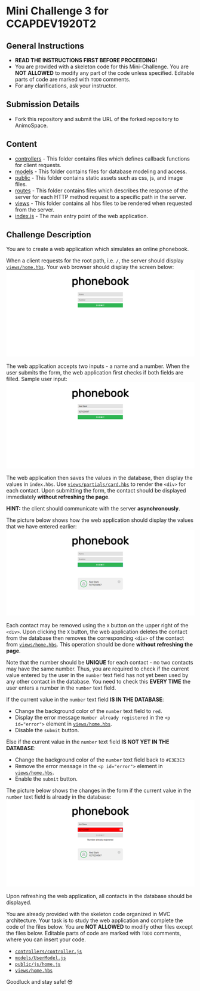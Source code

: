 # Mini Challenge 3 for CCAPDEV1920T2

## General Instructions
- **READ THE INSTRUCTIONS FIRST BEFORE PROCEEDING!**
- You are provided with a skeleton code for this Mini-Challenge. You are **NOT ALLOWED** to modify any part of the code unless specified. Editable parts of code are marked with `TODO` comments.
- For any clarifications, ask your instructor.

## Submission Details
- Fork this repository and submit the URL of the forked repository to AnimoSpace. 

## Content
- [controllers](controllers) - This folder contains files which defines callback functions for client requests.
- [models](models) - This folder contains files for database modeling and access.
- [public](public) - This folder contains static assets such as css, js, and image files.
- [routes](routes) - This folder contains files which describes the response of the server for each HTTP method request to a specific path in the server.
- [views](views) - This folder contains all hbs files to be rendered when requested from the server.
- [index.js](index.js) - The main entry point of the web application.

## Challenge Description
You are to create a web application which simulates an online phonebook.

When a client requests for the root path, i.e. `/`, the server should display [`views/home.hbs`](views/home.hbs). Your web browser should display the screen below:
![alt text](home.png "Index Page")

The web application accepts two inputs - a name and a number. When the user submits the form, the web application first checks if both fields are filled. Sample user input:
![alt text](filled-form.png "Filled Form")

The web application then saves the values in the database, then display the values in `index.hbs`. Use [`views/partials/card.hbs`](views/partials/card.hbs) to render the `<div>` for each contact. Upon submitting the form, the contact should be displayed immediately **without refreshing the page**.

**HINT:** the client should communicate with the server **asynchronously**.

The picture below shows how the web application should display the values that we have entered earlier:
![alt text](displayed-contact.png "Displayed Contact")

Each contact may be removed using the `X` button on the upper right of the `<div>`. Upon clicking the `X` button, the web application deletes the contact from the database then removes the corresponding `<div>` of the contact from [`views/home.hbs`](views/home.hbs). This operation should be done **without refreshing the page**.

Note that the number should be **UNIQUE** for each contact - no two contacts may have the same number. Thus, you are required to check if the current value entered by the user in the `number` text field has not yet been used by any other contact in the database. You need to check this **EVERY TIME** the user enters a number in the `number` text field.

If the current value in the `number` text field **IS IN THE DATABASE**:
- Change the background color of the `number` text field to `red`.
- Display the error message `Number already registered` in the `<p id="error">` element in [`views/home.hbs`](views/home.hbs).
- Disable the `submit` button.

Else if the current value in the `number` text field **IS NOT YET IN THE DATABASE**:
- Change the background color of the `number` text field back to `#E3E3E3`
- Remove the error message in the `<p id="error">` element in [`views/home.hbs`](views/home.hbs).
- Enable the `submit` button.

The picture below shows the changes in the form if the current value in the `number` text field is already in the database:
![alt text](error.png "Error")

Upon refreshing the web application, all contacts in the database should be displayed.

You are already provided with the skeleton code organized in MVC architecture. Your task is to study the web application and complete the code of the files below. You are **NOT ALLOWED** to modify other files except the files below. Editable parts of code are marked with `TODO` comments, where you can insert your code.
- [`controllers/controller.js`](controllers/controller.js)
- [`models/UserModel.js`](models/UserModel.js)
- [`public/js/home.js`](public/js/home.js)
- [`views/home.hbs`](views/home.hbs)

Goodluck and stay safe! :sunglasses:
